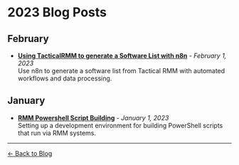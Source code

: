 # 2023 Blog Posts

## February

- **[Using TacticalRMM to generate a Software List with n8n](using-tacticalrmm-to-generate-a-software-list-with-n8n.md)** - *February 1, 2023*  
  Use n8n to generate a software list from Tactical RMM with automated workflows and data processing.

## January  

- **[RMM Powershell Script Building](rmm-powershell-script-building.md)** - *January 1, 2023*  
  Setting up a development environment for building PowerShell scripts that run via RMM systems.

---

[← Back to Blog](../index.md)

